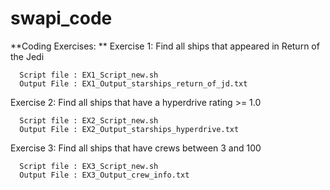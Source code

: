 # swapi_code

**Coding Exercises: **
Exercise 1: Find all ships that appeared in Return of the Jedi
      
      Script file : EX1_Script_new.sh
      Output File : EX1_Output_starships_return_of_jd.txt
  
  Exercise 2: Find all ships that have a hyperdrive rating >= 1.0
      
      Script file : EX2_Script_new.sh
      Output File : EX2_Output_starships_hyperdrive.txt
  
  Exercise 3: Find all ships that have crews between 3 and 100
      
      Script file : EX3_Script_new.sh
      Output File : EX3_Output_crew_info.txt
